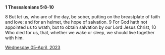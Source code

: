 **1 Thessalonians 5:8-10**

8 But let us, who are of the day, be sober, putting on the breastplate of faith and love; and for an helmet, the hope of salvation. 9 For God hath not appointed us to wrath, but to obtain salvation by our Lord Jesus Christ, 10 Who died for us, that, whether we wake or sleep, we should live together with him.

[Wednesday 05-April, 2023](https://t.me/s/daily_scripture)
